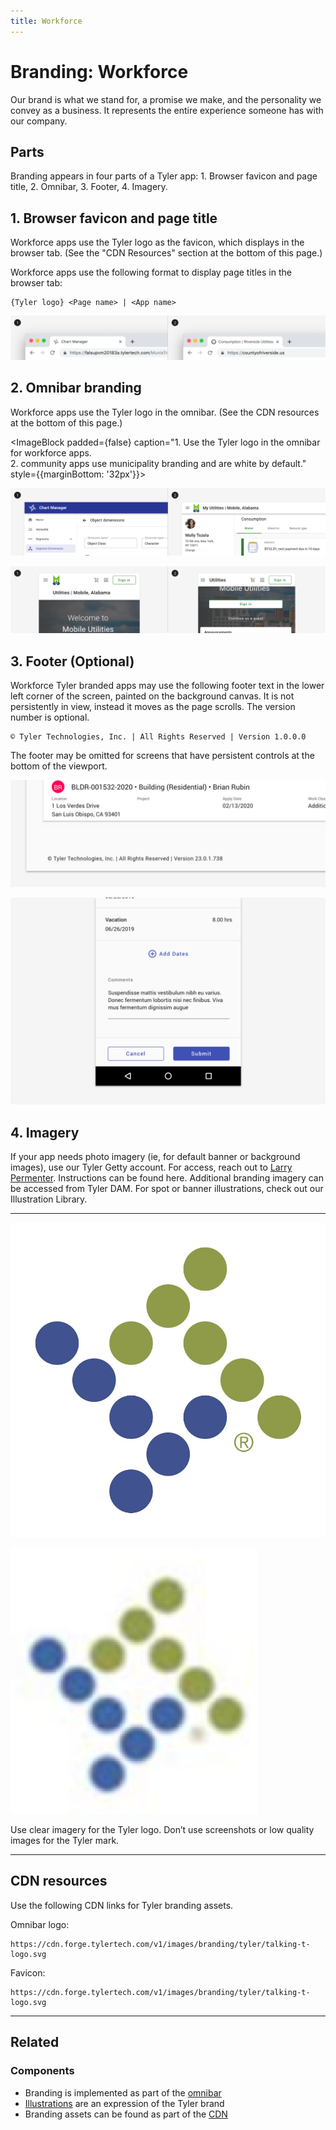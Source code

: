 ```yaml
---
title: Workforce
---
```


# Branding: Workforce

Our brand is what we stand for, a promise we make, and the personality we convey as a business. It represents the entire experience someone has with our company. 

## Parts

Branding appears in four parts of a Tyler app: 1. Browser favicon and page title, 2. Omnibar, 3. Footer, 4. Imagery. 

## 1. Browser favicon and page title

Workforce apps use the Tyler logo as the favicon, which displays in the browser tab. (See the "CDN Resources" section at the bottom of this page.)

Workforce apps use the following format to display page titles in the browser tab:

```   
{Tyler logo} <Page name> | <App name>
```

<ImageBlock padded={false} caption="1. Workforce apps use the Tyler logo and page name (if applicable) and application name. <br>2. community apps use the municipality logo, page name (if applicable), municipality name, and app name.">

![Image of two tabnames: 1. Chart manager 2. Consumption | Riverside Utilities. ](./images/branding-tab-name.png)

</ImageBlock>

## 2. Omnibar branding

Workforce apps use the Tyler logo in the omnibar. (See the CDN resources at the bottom of this page.)

<ImageBlock padded={false} caption="1. Use the Tyler logo in the omnibar for workforce apps. <br>2. community apps use municipality branding and are white by default." style={{marginBottom: '32px'}}>

![Image of two omnibars: a workforce indigo omnibar with Tyler logo, and a municipality community-facing white omnibar.](./images/omni-branding.png)

</ImageBlock>

<ImageBlock padded={false} caption="1. community apps may use an extended omnibar to dispaly municipality name and app name on page load. <br>2. On scroll, the omnibar shrinks to its default height.">

![Image of two omnibars: a workforce indigo omnibar with Tyler logo, and a municipality community-facing white omnibar.](./images/mobile-omni.png)

</ImageBlock>

## 3. Footer (Optional)

Workforce Tyler branded apps may use the following footer text in the lower left corner of the screen, painted on the background canvas. It is not persistently in view, instead it moves as the page scrolls. The version number is optional.

```
© Tyler Technologies, Inc. | All Rights Reserved | Version 1.0.0.0
```

The footer may be omitted for screens that have persistent controls at the bottom of the viewport. 

<ImageBlock padded={false} caption="A footer may be displayed at the bottom of the page. ">

![Image of a footer in an Energov app.](./images/footer-example.png)

</ImageBlock>

<ImageBlock padded={false} caption="A footer should be omitted on pages with persistent controls.">

![Image of persistent controls in a Tyler app.](./images/persistent-controls.png)

</ImageBlock>

## 4. Imagery 

If your app needs photo imagery (ie, for default banner or background images), use our Tyler Getty account. For access, reach out to <a href="mailto:larry.permenter@tylertech.com">Larry Permenter</a>. Instructions can be found here. Additional branding imagery can be accessed from Tyler DAM. For spot or banner illustrations, check out our Illustration Library.

---

<DoDontGrid>
  <DoDontRow>
  <DoDontImage>

![Image of a clear Tyler logo.](./images/logo-clear.jpeg)

  </DoDontImage>
  <DoDontImage>

![Image of a blurry Tyler logo.](./images/logo-blurry.png)

  </DoDontImage>
  </DoDontRow>
  <DoDontRow>
    <DoDont type="do">Use clear imagery for the Tyler logo. </DoDont>
    <DoDont type="dont">Don’t use screenshots or low quality images for the Tyler mark. </DoDont>
  </DoDontRow>
</DoDontGrid>

--- 

## CDN resources

Use the following CDN links for Tyler branding assets. 

Omnibar logo:

```
https://cdn.forge.tylertech.com/v1/images/branding/tyler/talking-t-logo.svg
```

Favicon:

```
https://cdn.forge.tylertech.com/v1/images/branding/tyler/talking-t-logo.svg
```

---

## Related

### Components 

- Branding is implemented as part of the [omnibar](/components/omni/omnibar)
- [Illustrations](/core/styles/illustrations) are an expression of the Tyler brand
- Branding assets can be found as part of the [CDN](/assets/cdn)
